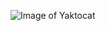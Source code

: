 ![Image of Yaktocat](https://www.bing.com/images/search?view=detailV2&ccid=TqcnDevH&id=3575FFDE33696D6803B4A65F1C92A9246E5F2CF8&thid=OIP.TqcnDevHeoB21zEWeNC8AwHaE8&mediaurl=https%3a%2f%2fpngimg.com%2fuploads%2fgoogle%2fgoogle_PNG102344.png&cdnurl=https%3a%2f%2fth.bing.com%2fth%2fid%2fR.4ea7270debc77a8076d7311678d0bc03%3frik%3d%252bCxfbiSpkhxfpg%26pid%3dImgRaw%26r%3d0&exph=2000&expw=3000&q=google&simid=608008589273732341&FORM=IRPRST&ck=7E49A50B1FA36EE9B5F1E7D64B4CC74E&selectedIndex=0&itb=1&ajaxhist=0&ajaxserp=0)

